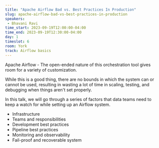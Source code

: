 ```yaml
---
title: "Apache Airflow Bad vs. Best Practices In Production"
slug: apache-airflow-bad-vs-best-practices-in-production
speakers:
 - Bhavani Ravi
time_start: 2023-09-19T12:00:00-04:00
time_end: 2023-09-19T12:30:00-04:00
day: 1
timeslot: 6
room: York
track: Airflow basics
---
```


Apache Airflow - The open-ended nature of this orchestration tool gives room for a variety of customization.
 
While this is a good thing, there are no bounds in which the system can or cannot be used, resulting in wasting a lot of time in scaling, testing, and debugging when things aren't set properly.
 
In this talk, we will go through a series of factors that data teams need to keep a watch for while setting up an Airflow system.  
 - Infrastructure 
 - Teams and responsibilities
 - Development best practices
 - Pipeline best practices
 - Monitoring and observability
 - Fail-proof and recoverable system